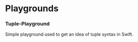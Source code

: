 # Playgrounds

### Tuple-Playground
Simple playground used to get an idea of tuple syntax in Swift.
